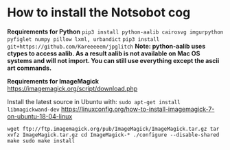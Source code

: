 # How to install the Notsobot cog
**Requirements for Python**
`pip3 install python-aalib cairosvg imgurpython pyfiglet numpy pillow lxml, urbandict`
`pip3 install git+https://github.com/Kareeeeem/jpglitch`
**Note: python-aalib uses ctypes to access aalib. As a result aalib is not available on Mac OS systems and will not import. You can still use everything except the ascii art commands.**


**Requirements for ImageMagick**
https://imagemagick.org/script/download.php

Install the latest source in Ubuntu with:
`sudo apt-get install libmagickwand-dev`
https://linuxconfig.org/how-to-install-imagemagick-7-on-ubuntu-18-04-linux


`wget ftp://ftp.imagemagick.org/pub/ImageMagick/ImageMagick.tar.gz
tar xvfz ImageMagick.tar.gz
cd ImageMagick-*
./configure --disable-shared
make
sudo make install`

